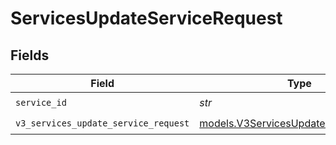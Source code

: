 # ServicesUpdateServiceRequest


## Fields

| Field                                                                                | Type                                                                                 | Required                                                                             | Description                                                                          |
| ------------------------------------------------------------------------------------ | ------------------------------------------------------------------------------------ | ------------------------------------------------------------------------------------ | ------------------------------------------------------------------------------------ |
| `service_id`                                                                         | *str*                                                                                | :heavy_check_mark:                                                                   | N/A                                                                                  |
| `v3_services_update_service_request`                                                 | [models.V3ServicesUpdateServiceRequest](../models/v3servicesupdateservicerequest.md) | :heavy_check_mark:                                                                   | N/A                                                                                  |